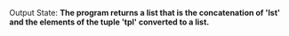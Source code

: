 Output State: **The program returns a list that is the concatenation of 'lst' and the elements of the tuple 'tpl' converted to a list.**